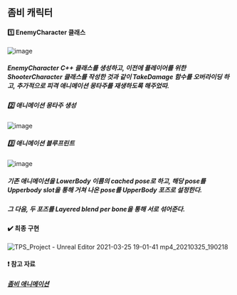 ## 좀비 캐릭터

#### :one: EnemyCharacter 클래스

![image](https://user-images.githubusercontent.com/52204522/112452335-df40a300-8d99-11eb-935e-c956d993b693.png)

##### EnemyCharacter C++ 클래스를 생성하고, 이전에 플레이어를 위한 ShooterCharacter 클래스를 작성한 것과 같이 TakeDamage 함수를 오버라이딩 하고, 추가적으로 피격 애니메이션 몽타주를 재생하도록 해주었따.

##### :two: 애니메이션 몽타주 생성

![image](https://user-images.githubusercontent.com/52204522/112454263-d781fe00-8d9b-11eb-9943-63004ac233e9.png)

##### :three: 애니메이션 블루프린트

![image](https://user-images.githubusercontent.com/52204522/112454439-05674280-8d9c-11eb-8ed7-98680810100b.png)

##### 기존 애니메이션을 LowerBody 이름의 cached pose로 하고, 해당 pose를 Upperbody slot을 통해 거쳐 나온 pose를 UpperBody 포즈로 설정한다.
##### 그 다음, 두 포즈를 Layered blend per bone을 통해 서로 섞어준다.

#### :heavy_check_mark: 최종 구현

![TPS_Project - Unreal Editor 2021-03-25 19-01-41 mp4_20210325_190218](https://user-images.githubusercontent.com/52204522/112455069-b66ddd00-8d9c-11eb-9dd4-88a4b0968854.gif)

#### :heavy_exclamation_mark: 참고 자료

##### [좀비 애니메이션](https://www.mixamo.com/#/?page=1&query=zombie&type=Motion%2CMotionPack)
